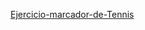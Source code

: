 [Ejercicio-marcador-de-Tennis](https://travis-ci.org/DanAparicio22/Ejercicio-marcador-de-Tennis.svg?branch=master)
